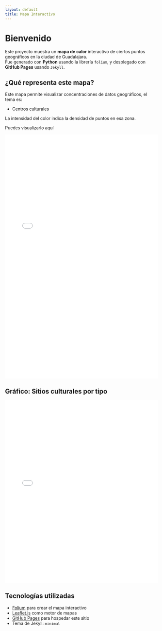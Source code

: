 ```yaml
---
layout: default
title: Mapa Interactivo
---
```


# Bienvenido

Este proyecto muestra un **mapa de calor** interactivo de ciertos puntos geográficos en la ciudad de Guadalajara.  
Fue generado con **Python** usando la librería `folium`, y desplegado con **GitHub Pages** usando `Jekyll`.

## ¿Qué representa este mapa?

Este mapa permite visualizar concentraciones de datos geográficos, el tema es:

- Centros culturales

La intensidad del color indica la densidad de puntos en esa zona.

Puedes visualizarlo aquí

<iframe src="/mapai.github.io/assets/mymap_darks.html"
        width="100%" height="800"
        style="border: none; max-width: 100%;">
</iframe>

## Gráfico: Sitios culturales por tipo

<iframe src="/mapai.github.io/assets/tipos_culturales.html"
        width="100%" height="600" style="border:none;"></iframe>

## Tecnologías utilizadas

- [Folium](https://python-visualization.github.io/folium/) para crear el mapa interactivo
- [Leaflet.js](https://leafletjs.com/) como motor de mapas
- [GitHub Pages](https://pages.github.com/) para hospedar este sitio
- Tema de Jekyll: `minimal`
